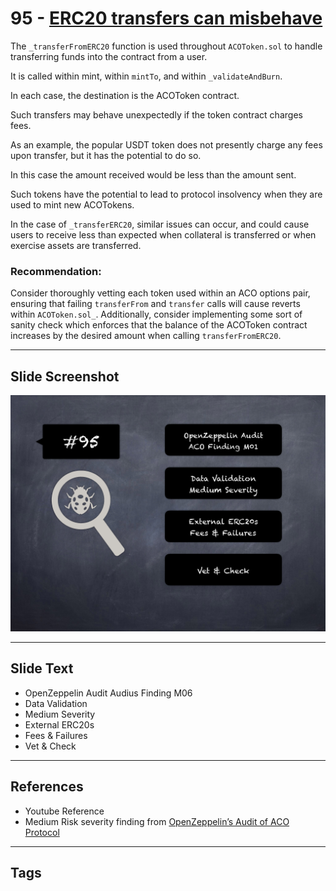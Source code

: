 
# 95 - [ERC20 transfers can misbehave](./ERC20%20transfers%20can%20misbehave.md)

The `_transferFromERC20` function is used throughout `ACOToken.sol` to handle transferring funds into the contract from a user. 

It is called within mint, within `mintTo`, and within `_validateAndBurn`. 

In each case, the destination is the ACOToken contract. 

Such transfers may behave unexpectedly if the token contract charges fees. 

As an example, the popular USDT token does not presently charge any fees upon transfer, but it has the potential to do so. 

In this case the amount received would be less than the amount sent. 

Such tokens have the potential to lead to protocol insolvency when they are used to mint new ACOTokens. 

In the case of `_transferERC20`, similar issues can occur, and could cause users to receive less than expected when collateral is transferred or when exercise assets are transferred.

### Recommendation:
Consider thoroughly vetting each token used within an ACO options pair, ensuring that failing `transferFrom` and `transfer` calls will cause reverts within `ACOToken.sol_`. Additionally, consider implementing some sort of sanity check which enforces that the balance of the ACOToken contract increases by the desired amount when calling `transferFromERC20`. 
___
## Slide Screenshot
![095.png](../../images/7.%20Audit%20Findings%20101/095.png)
___
## Slide Text
- OpenZeppelin Audit Audius Finding M06
- Data Validation
- Medium Severity
- External ERC20s
- Fees & Failures
- Vet & Check
___
## References
- Youtube Reference
- Medium Risk severity finding from [OpenZeppelin’s Audit of ACO Protocol](https://blog.openzeppelin.com/aco-protocol-audit/)
___
## Tags
